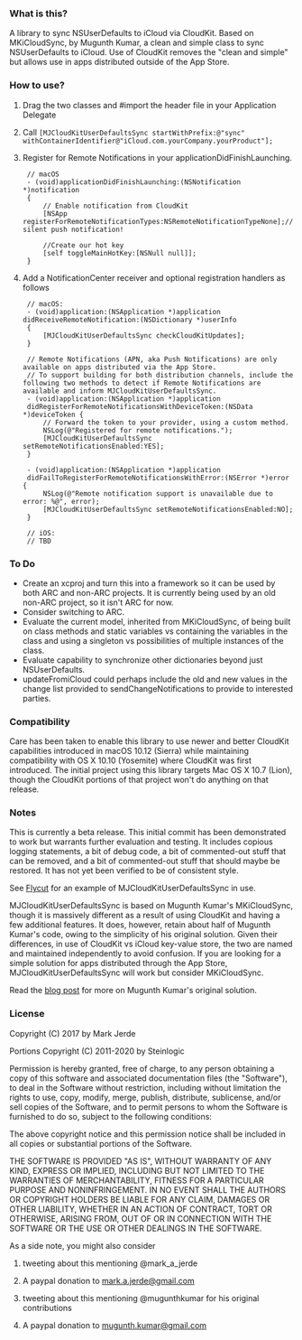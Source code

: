 ### What is this?
A library to sync NSUserDefaults to iCloud via CloudKit.  Based on MKiCloudSync,
by Mugunth Kumar, a clean and simple class to sync NSUserDefaults to iCloud.
Use of CloudKit removes the "clean and simple" but allows use in apps
distributed outside of the App Store.

### How to use?
1. Drag the two classes and #import the header file in your Application Delegate
2. Call `[MJCloudKitUserDefaultsSync startWithPrefix:@"sync" withContainerIdentifier@"iCloud.com.yourCompany.yourProduct"];`
3. Register for Remote Notifications in your applicationDidFinishLaunching.

        // macOS
        - (void)applicationDidFinishLaunching:(NSNotification *)notification
        {
        	// Enable notification from CloudKit
        	[NSApp registerForRemoteNotificationTypes:NSRemoteNotificationTypeNone];// silent push notification!
        
        	//Create our hot key
        	[self toggleMainHotKey:[NSNull null]];
        }
4. Add a NotificationCenter receiver and optional registration handlers as follows

        // macOS:
        - (void)application:(NSApplication *)application didReceiveRemoteNotification:(NSDictionary *)userInfo
        {
        	[MJCloudKitUserDefaultsSync checkCloudKitUpdates];
        }
        
        // Remote Notifications (APN, aka Push Notifications) are only available on apps distributed via the App Store.
        // To support building for both distribution channels, include the following two methods to detect if Remote Notifications are available and inform MJCloudKitUserDefaultsSync.
        - (void)application:(NSApplication *)application
        didRegisterForRemoteNotificationsWithDeviceToken:(NSData *)deviceToken {
        	// Forward the token to your provider, using a custom method.
        	NSLog(@"Registered for remote notifications.");
        	[MJCloudKitUserDefaultsSync setRemoteNotificationsEnabled:YES];
        }
        
        - (void)application:(NSApplication *)application
        didFailToRegisterForRemoteNotificationsWithError:(NSError *)error {
        	NSLog(@"Remote notification support is unavailable due to error: %@", error);
        	[MJCloudKitUserDefaultsSync setRemoteNotificationsEnabled:NO];
        }

        // iOS:
        // TBD

### To Do
* Create an xcproj and turn this into a framework so it can be used by both ARC and non-ARC projects.  It is currently being used by an old non-ARC project, so it isn't ARC for now.
* Consider switching to ARC.
* Evaluate the current model, inherited from MKiCloudSync, of being built on class methods and static variables vs containing the variables in the class and using a singleton vs possibilities of multiple instances of the class.
* Evaluate capability to synchronize other dictionaries beyond just NSUserDefaults.
* updateFromiCloud could perhaps include the old and new values in the change list provided to sendChangeNotifications to provide to interested parties.

### Compatibility
Care has been taken to enable this library to use newer and better CloudKit capabilities introduced in macOS 10.12 (Sierra) while maintaining compatibility with OS X 10.10 (Yosemite) where CloudKit was first introduced.  The initial project using this library targets Mac OS X 10.7 (Lion), though the CloudKit portions of that project won't do anything on that release.

### Notes
This is currently a beta release.  This initial commit has been demonstrated to
work but warrants further evaluation and testing.  It includes copious logging
statements, a bit of debug code, a bit of commented-out stuff that can be
removed, and a bit of commented-out stuff that should maybe be restored.  It has
not yet been verified to be of consistent style.

See [Flycut](http://github.com/MarkJerde/Flycut) for an example of
MJCloudKitUserDefaultsSync in use.

MJCloudKitUserDefaultsSync is based on Mugunth Kumar's MKiCloudSync, though it
is massively different as a result of using CloudKit and having a few additional
features.  It does, however, retain about half of Mugunth Kumar's code, owing to
the simplicity of his original solution.  Given their differences, in use of
CloudKit vs iCloud key-value store, the two are named and maintained
independently to avoid confusion.  If you are looking for a simple solution for
apps distributed through the App Store, MJCloudKitUserDefaultsSync will work but
consider MKiCloudSync.

Read the [blog post](http://blog.mugunthkumar.com/coding/ios-code-mkicloudsync-sync-your-nsuserdefaults-to-icloud-with-a-single-line-of-code) for more on Mugunth Kumar's original solution.
### License
Copyright (C) 2017 by Mark Jerde

Portions Copyright (C) 2011-2020 by Steinlogic

Permission is hereby granted, free of charge, to any person obtaining a copy
of this software and associated documentation files (the "Software"), to deal
in the Software without restriction, including without limitation the rights
to use, copy, modify, merge, publish, distribute, sublicense, and/or sell
copies of the Software, and to permit persons to whom the Software is
furnished to do so, subject to the following conditions:

The above copyright notice and this permission notice shall be included in
all copies or substantial portions of the Software.

THE SOFTWARE IS PROVIDED "AS IS", WITHOUT WARRANTY OF ANY KIND, EXPRESS OR
IMPLIED, INCLUDING BUT NOT LIMITED TO THE WARRANTIES OF MERCHANTABILITY,
FITNESS FOR A PARTICULAR PURPOSE AND NONINFRINGEMENT. IN NO EVENT SHALL THE
AUTHORS OR COPYRIGHT HOLDERS BE LIABLE FOR ANY CLAIM, DAMAGES OR OTHER
LIABILITY, WHETHER IN AN ACTION OF CONTRACT, TORT OR OTHERWISE, ARISING FROM,
OUT OF OR IN CONNECTION WITH THE SOFTWARE OR THE USE OR OTHER DEALINGS IN
THE SOFTWARE.

As a side note, you might also consider

1) tweeting about this mentioning @mark_a_jerde

2) A paypal donation to mark.a.jerde@gmail.com

3) tweeting about this mentioning @mugunthkumar for his original contributions

4) A paypal donation to mugunth.kumar@gmail.com

